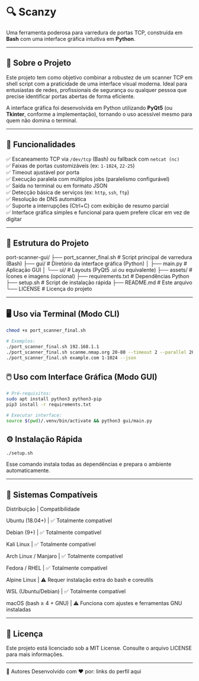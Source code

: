 # 🔍 Scanzy

Uma ferramenta poderosa para varredura de portas TCP, construída em **Bash** com uma interface gráfica intuitiva em **Python**.

---

## 🧠 Sobre o Projeto

Este projeto tem como objetivo combinar a robustez de um scanner TCP em shell script com a praticidade de uma interface visual moderna. Ideal para entusiastas de redes, profissionais de segurança ou qualquer pessoa que precise identificar portas abertas de forma eficiente.

A interface gráfica foi desenvolvida em Python utilizando **PyQt5** (ou **Tkinter**, conforme a implementação), tornando o uso acessível mesmo para quem não domina o terminal.

---

## 🚀 Funcionalidades

✅ Escaneamento TCP via `/dev/tcp` (Bash) ou fallback com `netcat (nc)`  
✅ Faixas de portas customizáveis (ex: `1-1024`, `22-25`)  
✅ Timeout ajustável por porta  
✅ Execução paralela com múltiplos jobs (paralelismo configurável)  
✅ Saída no terminal ou em formato JSON  
✅ Detecção básica de serviços (ex: `http`, `ssh`, `ftp`)  
✅ Resolução de DNS automática  
✅ Suporte a interrupções (Ctrl+C) com exibição de resumo parcial  
✅ Interface gráfica simples e funcional para quem prefere clicar em vez de digitar

---

## 📁 Estrutura do Projeto

port-scanner-gui/
├── port_scanner_final.sh # Script principal de varredura (Bash)
├── gui/ # Diretório da interface gráfica (Python)
│ ├── main.py # Aplicação GUI
│ └── ui/ # Layouts (PyQt5 .ui ou equivalente)
├── assets/ # Ícones e imagens (opcional)
├── requirements.txt # Dependências Python
├── setup.sh # Script de instalação rápida
├── README.md # Este arquivo
└── LICENSE # Licença do projeto

---

## 🖥️ Uso via Terminal (Modo CLI)

```bash
chmod +x port_scanner_final.sh

# Exemplos:
./port_scanner_final.sh 192.168.1.1
./port_scanner_final.sh scanme.nmap.org 20-80 --timeout 2 --parallel 20
./port_scanner_final.sh example.com 1-1024 --json
```

## 🖱️ Uso com Interface Gráfica (Modo GUI)

```bash
# Pré-requisitos:
sudo apt install python3 python3-pip
pip3 install -r requirements.txt

# Executar interface:
source $(pwd)/.venv/bin/activate && python3 gui/main.py
```

## ⚙️ Instalação Rápida

```bash
./setup.sh
```

Esse comando instala todas as dependências e prepara o ambiente automaticamente.

---

## 🐧 Sistemas Compatíveis

Distribuição | Compatibilidade

Ubuntu (18.04+) | ✅ Totalmente compatível

Debian (9+) | ✅ Totalmente compatível

Kali Linux | ✅ Totalmente compatível

Arch Linux / Manjaro | ✅ Totalmente compatível

Fedora / RHEL | ✅ Totalmente compatível

Alpine Linux | ⚠️ Requer instalação extra do bash e coreutils

WSL (Ubuntu/Debian) | ✅ Totalmente compatível

macOS (bash ≥ 4 + GNU) | ⚠️ Funciona com ajustes e ferramentas GNU instaladas

---

## 📜 Licença
Este projeto está licenciado sob a MIT License. Consulte o arquivo LICENSE para mais informações.

---

👥 Autores
Desenvolvido com ❤️ por:
links do perfil aqui